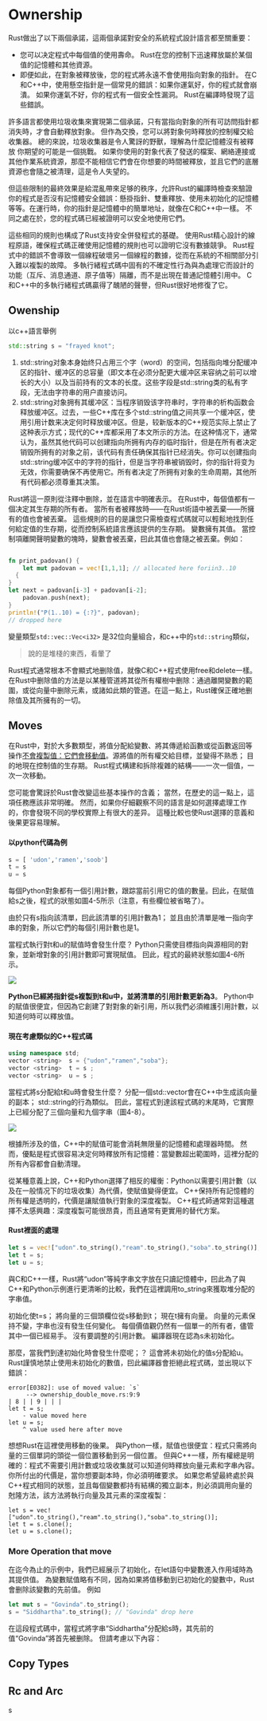 # Ownership
Rust做出了以下兩個承諾，這兩個承諾對安全的系統程式設計語言都至關重要：

- 您可以决定程式中每個值的使用壽命。 Rust在您的控制下迅速釋放屬於某個值的記憶體和其他資源。
- 即便如此，在對象被釋放後，您的程式將永遠不會使用指向對象的指針。 在C和C++中，使用懸空指針是一個常見的錯誤：如果你運氣好，你的程式就會崩潰。 如果你運氣不好，你的程式有一個安全性漏洞。 Rust在編譯時發現了這些錯誤。

許多語言都使用垃圾收集來實現第二個承諾，只有當指向對象的所有可訪問指針都消失時，才會自動釋放對象。 但作為交換，您可以將對象何時釋放的控制權交給收集器。 總的來說，垃圾收集器是令人驚訝的野獸，理解為什麼記憶體沒有被釋放
你期望的可能是一個挑戰。 如果你使用的對象代表了發送的檔案、網絡連接或其他作業系統資源，那麼不能相信它們會在你想要的時間被釋放，並且它們的底層資源也會隨之被清理，這是令人失望的。


但這些限制的最終效果是給混亂帶來足够的秩序，允許Rust的編譯時檢查來驗證你的程式是否沒有記憶體安全錯誤：懸掛指針、雙重釋放、使用未初始化的記憶體等等。在運行時，你的指針是記憶體中的簡單地址，就像在C和C++中一樣。 不同之處在於，您的程式碼已經被證明可以安全地使用它們。


這些相同的規則也構成了Rust支持安全併發程式的基礎。 使用Rust精心設計的線程原語，確保程式碼正確使用記憶體的規則也可以證明它沒有數據競爭。 Rust程式中的錯誤不會導致一個線程破壞另一個線程的數據，從而在系統的不相關部分引入難以複製的故障。 多執行緒程式碼中固有的不確定性行為與為處理它而設計的功能（互斥、消息通道、原子值等）隔離，而不是出現在普通記憶體引用中。 C和C++中的多執行緒程式碼贏得了醜陋的聲譽，但Rust很好地修復了它。


## Owenship

以c++語言舉例

```c++
std::string s = "frayed knot";
```

1. std::string对象本身始终只占用三个字（word）的空间，包括指向堆分配缓冲区的指针、缓冲区的总容量（即文本在必须分配更大缓冲区来容纳之前可以增长的大小）以及当前持有的文本的长度。这些字段是std::string类的私有字段，无法由字符串的用户直接访问。
2. std::string对象拥有其缓冲区：当程序销毁该字符串时，字符串的析构函数会释放缓冲区。过去，一些C++库在多个std::string值之间共享一个缓冲区，使用引用计数来决定何时释放缓冲区。但是，较新版本的C++规范实际上禁止了这种表示方式；现代的C++库都采用了本文所示的方法。在这种情况下，通常认为，虽然其他代码可以创建指向所拥有内存的临时指针，但是在所有者决定销毁所拥有的对象之前，该代码有责任确保其指针已经消失。你可以创建指向std::string缓冲区中的字符的指针，但是当字符串被销毁时，你的指针将变为无效，你需要确保不再使用它。所有者决定了所拥有对象的生命周期，其他所有代码都必须尊重其决策。

Rust將這一原則從注釋中删除，並在語言中明確表示。 在Rust中，每個值都有一個决定其生存期的所有者。 當所有者被釋放時——在Rust術語中被丟棄——所擁有的值也會被丟棄。 這些規則的目的是讓您只需檢查程式碼就可以輕鬆地找到任何給定值的生存期，從而控制系統語言應該提供的生存期。
變數擁有其值。 當控制項離開聲明變數的塊時，變數會被丟棄，囙此其值也會隨之被丟棄。例如：

```rust

fn print_padovan() {
	let mut padovan = vec![1,1,1]; // allocated here foriin3..10
  {
}
let next = padovan[i-3] + padovan[i-2];
    padovan.push(next);
}
println!("P(1..10) = {:?}", padovan);
// dropped here

```



變量類型`std::vec::Vec<i32>` 是32位向量組合，和c++中的`std::string`類似，

> 說的是堆棧的東西，看暈了



Rust程式通常根本不會顯式地删除值，就像C和C++程式使用free和delete一樣。 在Rust中删除值的方法是以某種管道將其從所有權樹中删除：通過離開變數的範圍，或從向量中删除元素，或諸如此類的管道。在這一點上，Rust確保正確地删除值及其所擁有的一切。





## Moves

在Rust中，對於大多數類型，將值分配給變數、將其傳遞給函數或從函數返回等操作<u>不會複製值：它們會移動值</u>。源將值的所有權交給目標，並變得不熟悉； 目的地現在控制值的生存期。 Rust程式構建和拆除複雜的結構——一次一個值，一次一次移動。





您可能會驚訝於Rust會改變這些基本操作的含義； 當然，在歷史的這一點上，這項任務應該非常明確。 然而，如果你仔細觀察不同的語言是如何選擇處理工作的，你會發現不同的學校實際上有很大的差异。 這種比較也使Rust選擇的意義和後果更容易理解。

#### **以python代碼為例**

```python
s = [ 'udon','ramen','soob']
t = s 
u = s
```

每個Python對象都有一個引用計數，跟踪當前引用它的值的數量。囙此，在賦值給s之後，程式的狀態如圖4-5所示（注意，有些欄位被省略了）。



由於只有s指向該清單，囙此該清單的引用計數為1； 並且由於清單是唯一指向字串的對象，所以它們的每個引用計數也是1。



當程式執行對t和u的賦值時會發生什麼？ Python只需使目標指向與源相同的對象，並新增對象的引用計數即可實現賦值。 囙此，程式的最終狀態如圖4-6所示。

<img src= 'python_assign.png'>



**Python已經將指針從s複製到t和u中，並將清單的引用計數更新為3**。 Python中的賦值很便宜，但因為它創建了對對象的新引用，所以我們必須維護引用計數，以知道何時可以釋放值。

#### 現在考慮類似的C++程式碼

```c++
using namespace std;
vector <string>  s = {"udon","ramen","soba"};
vector <string>  t = s ;
vector <string>  u = s ;


```

當程式將s分配給t和u時會發生什麼？ 分配一個std::vector會在C++中生成該向量的副本； std::string的行為類似。 囙此，當程式到達該程式碼的末尾時，它實際上已經分配了三個向量和九個字串（圖4-8）。

<img src = 'c++_assign.png'>

根據所涉及的值，C++中的賦值可能會消耗無限量的記憶體和處理器時間。 然而，優點是程式很容易决定何時釋放所有記憶體：當變數超出範圍時，這裡分配的所有內容都會自動清理。



從某種意義上說，C++和Python選擇了相反的權衡：Python以需要引用計數（以及在一般情况下的垃圾收集）為代價，使賦值變得便宜。 C++保持所有記憶體的所有權是透明的，代價是讓賦值執行對象的深度複製。 C++程式師通常對這種選擇不太感興趣：深度複製可能很昂貴，而且通常有更實用的替代方案。

#### Rust裡面的處理

```rust
let s = vec!["udon".to_string(),"ream".to_string(),"soba".to_string()];
let t = s;
let u = s;

```

與C和C++一樣，Rust將“udon”等純字串文字放在只讀記憶體中，囙此為了與C++和Python示例進行更清晰的比較，我們在這裡調用to_string來獲取堆分配的字串值。



 初始化使t=s； 將向量的三個頭欄位從s移動到t； 現在t擁有向量。 向量的元素保持不變，字串也沒有發生任何變化。 每個價值觀仍然有一個單一的所有者，儘管其中一個已經易手。 沒有要調整的引用計數。 編譯器現在認為s未初始化。



那麼，當我們到達初始化時會發生什麼呢；？ 這會將未初始化的值s分配給u。Rust謹慎地禁止使用未初始化的數值，囙此編譯器會拒絕此程式碼，並出現以下錯誤：

```
error[E0382]: use of moved value: `s`
     --> ownership_double_move.rs:9:9
| 8 | | 9 | | |
let t = s;
    - value moved here
let u = s;
    ^ value used here after move
```



想想Rust在這裡使用移動的後果。 與Python一樣，賦值也很便宜：程式只需將向量的三個單詞的頭從一個位置移動到另一個位置。 但與C++一樣，所有權總是明確的：程式不需要引用計數或垃圾收集就可以知道何時釋放向量元素和字串內容。
你所付出的代價是，當你想要副本時，你必須明確要求。 如果您希望最終處於與C++程式相同的狀態，並且每個變數都持有結構的獨立副本，則必須調用向量的尅隆方法，該方法將執行向量及其元素的深度複製：

```
let s = vec!["udon".to_string(),"ream".to_string(),"soba".to_string()];
let t = s.clone();
let u = s.clone();
```



### More Operation that move 

在迄今為止的示例中，我們已經展示了初始化，在let語句中變數進入作用域時為其提供值。 為變數賦值略有不同，因為如果將值移動到已初始化的變數中，Rust會删除該變數的先前值。 例如

```rust
let mut s = "Govinda".to_string();
s = "Siddhartha".to_string(); // "Govinda" drop here 

```

在這段程式碼中，當程式將字串“Siddhartha”分配給s時，其先前的值“Govinda”將首先被删除。 但請考慮以下內容：





## Copy Types

## Rc and Arc
s